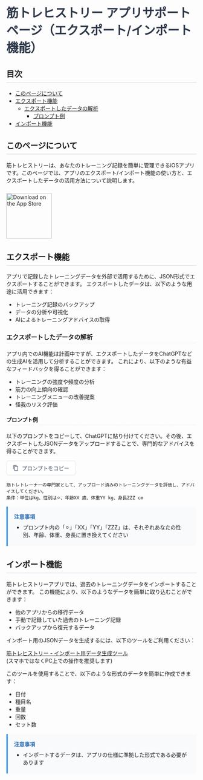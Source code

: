 <div class="page-title">
  <h1>筋トレヒストリー アプリサポートページ（エクスポート/インポート機能）</h1>
</div>

## 目次

- [このページについて](#このページについて)
- [エクスポート機能](#エクスポート機能)
  - [エクスポートしたデータの解析](#エクスポートしたデータの解析)
    - [プロンプト例](#プロンプト例)
- [インポート機能](#インポート機能)

## このページについて

筋トレヒストリーは、あなたのトレーニング記録を簡単に管理できるiOSアプリです。このページでは、アプリのエクスポート/インポート機能の使い方と、エクスポートしたデータの活用方法について説明します。

<div class="app-store-link">
  <a href="https://getapp.cc/app/6745604705" target="_blank" rel="noopener">
    <img src="https://developer.apple.com/assets/elements/badges/download-on-the-app-store.svg" alt="Download on the App Store" width="120">
  </a>
</div>

## エクスポート機能

アプリで記録したトレーニングデータを外部で活用するために、JSON形式でエクスポートすることができます。
エクスポートしたデータは、以下のような用途に活用できます：
- トレーニング記録のバックアップ
- データの分析や可視化
- AIによるトレーニングアドバイスの取得

### エクスポートしたデータの解析

アプリ内でのAI機能は計画中ですが、エクスポートしたデータをChatGPTなどの生成AIを活用して分析することができます。
これにより、以下のような有益なフィードバックを得ることができます：

- トレーニングの強度や頻度の分析
- 筋力の向上傾向の確認
- トレーニングメニューの改善提案
- 怪我のリスク評価

#### プロンプト例

以下のプロンプトをコピーして、ChatGPTに貼り付けてください。その後、エクスポートしたJSONデータをアップロードすることで、専門的なアドバイスを得ることができます。

<div class="copy-container">
  <button onclick="copyPrompt()" class="copy-button">
    <svg class="copy-icon" viewBox="0 0 24 24" width="16" height="16">
      <path d="M16 1H4C2.9 1 2 1.9 2 3v14h2V3h12V1zm3 4H8C6.9 5 6 5.9 6 7v14c0 1.1.9 2 2 2h11c1.1 0 2-.9 2-2V7c0-1.1-.9-2-2-2zm0 16H8V7h11v14z"/>
    </svg>
    プロンプトをコピー
  </button>
</div>

```text
筋トレトレーナーの専門家として、アップロード済みのトレーニングデータを評価し、アドバイスしてください。  
条件：単位はkg、性別は⚪︎、年齢XX 歳、体重YY kg、身長ZZZ cm
```

<div class="note-box">
  <strong>注意事項</strong>
  <ul>
    <li>プロンプト内の「⚪︎」「XX」「YY」「ZZZ」は、それぞれあなたの性別、年齢、体重、身長に置き換えてください</li>
  </ul>
</div>

## インポート機能

筋トレヒストリーアプリでは、過去のトレーニングデータをインポートすることができます。
この機能により、以下のようなデータを簡単に取り込むことができます：
- 他のアプリからの移行データ
- 手動で記録していた過去のトレーニング記録
- バックアップから復元するデータ

インポート用のJSONデータを生成するには、以下のツールをご利用ください：

[筋トレヒストリー - インポート用データ生成ツール](https://kintore-history.github.io/import-generator/)
<br> (スマホではなくPC上での操作を推奨します)

このツールを使用することで、以下のような形式のデータを簡単に作成できます：
- 日付
- 種目名
- 重量
- 回数
- セット数

<div class="note-box">
  <strong>注意事項</strong>
  <ul>
    <li>インポートするデータは、アプリの仕様に準拠した形式である必要があります</li>
  </ul>
</div>

<script>
function copyPrompt() {
    const prompt = `筋トレトレーナーの専門家として、アップロード済みのトレーニングデータを評価し、アドバイスしてください。  
条件：単位はkg、性別は⚪︎、年齢XX 歳、体重YY kg、身長ZZZ cm`;
    navigator.clipboard.writeText(prompt).then(() => {
        const button = document.querySelector('.copy-button');
        const originalText = button.innerHTML;
        button.innerHTML = '<svg class="check-icon" viewBox="0 0 24 24" width="16" height="16"><path d="M9 16.17L4.83 12l-1.42 1.41L9 19 21 7l-1.41-1.41L9 16.17z"/></svg>コピーしました！';
        button.classList.add('copied');
        setTimeout(() => {
            button.innerHTML = originalText;
            button.classList.remove('copied');
        }, 2000);
    });
}
</script>

<style>
.page-title {
    margin-bottom: 2rem;
}

.page-title h1 {
    font-size: 2rem;
    font-weight: 600;
    color: #2d3748;
    margin: 0;
    padding: 0;
    border: none;
}

.app-store-link {
    margin: 1.5rem 0;
}

.app-store-link img {
    transition: opacity 0.2s ease;
}

.app-store-link img:hover {
    opacity: 0.8;
}

.copy-container {
    margin: 1rem 0;
}

.copy-button {
    display: inline-flex;
    align-items: center;
    gap: 8px;
    background-color: #ffffff;
    border: 1px solid #e2e8f0;
    color: #4a5568;
    padding: 8px 16px;
    font-size: 14px;
    font-weight: 500;
    border-radius: 6px;
    cursor: pointer;
    transition: all 0.2s ease;
    box-shadow: 0 1px 2px rgba(0, 0, 0, 0.05);
}

.copy-button:hover {
    background-color: #f7fafc;
    border-color: #cbd5e0;
}

.copy-button:active {
    background-color: #edf2f7;
}

.copy-button.copied {
    background-color: #48bb78;
    border-color: #48bb78;
    color: white;
}

.copy-icon {
    fill: currentColor;
}

.check-icon {
    fill: currentColor;
}

.note-box {
    background-color: #f8fafc;
    border-left: 4px solid #4299e1;
    padding: 1rem;
    margin: 1rem 0;
    border-radius: 0 4px 4px 0;
}

.note-box strong {
    color: #2b6cb0;
    display: block;
    margin-bottom: 0.5rem;
}

.note-box ul {
    margin: 0;
    padding-left: 1.5rem;
}

.note-box li {
    margin: 0.25rem 0;
}

h2 {
    border-bottom: 2px solid #e2e8f0;
    padding-bottom: 0.5rem;
    margin-top: 2rem;
}

h3 {
    border-bottom: 1px solid #e2e8f0;
    padding-bottom: 0.25rem;
    margin-top: 1.5rem;
}

h4 {
    border-bottom: 1px dashed #e2e8f0;
    padding-bottom: 0.25rem;
    margin-top: 1.25rem;
}
</style>
